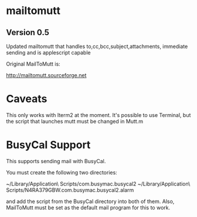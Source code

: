 # mailtomutt

Version 0.5
-----------

Updated mailtomutt that  handles to,cc,bcc,subject,attachments, immediate sending and is applescript capable

Original MailToMutt is:

http://mailtomutt.sourceforge.net

# Caveats

This only works with Iterm2 at the moment.  It's possible to use Terminal, but the script that launches mutt must be changed in Mutt.m

# BusyCal Support

This supports sending mail with BusyCal.

You must create the following two directories:

~/Library/Application\ Scripts/com.busymac.busycal2
~/Library/Application\ Scripts/N4RA379GBW.com.busymac.busycal2.alarm

and add the script from the BusyCal directory into both of them.  Also, MailToMutt must be set as the default mail program for this to work.

